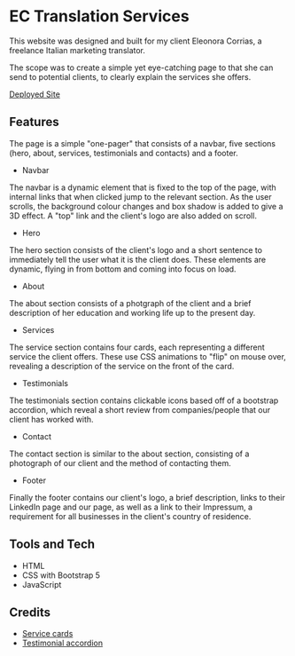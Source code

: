 # EC Translation Services

This website was designed and built for my client Eleonora Corrias, a freelance Italian marketing translator.

The scope was to create a simple yet eye-catching page to that she can send to potential clients, to clearly explain the services she offers.

[Deployed Site](https://ectranslationservices.com)

## Features

The page is a simple "one-pager" that consists of a navbar, five sections (hero, about, services, testimonials and contacts) and a footer.

- Navbar

The navbar is a dynamic element that is fixed to the top of the page, with internal links that when clicked jump to the relevant section. As the user scrolls, the background colour changes and box shadow is added to give a 3D effect. A "top" link and the client's logo are also added on scroll.

- Hero

The hero section consists of the client's logo and a short sentence to immediately tell the user what it is the client does. These elements are dynamic, flying in from bottom and coming into focus on load.

- About

The about section consists of a photgraph of the client and a brief description of her education and working life up to the present day.

- Services

The service section contains four cards, each representing a different service the client offers. These use CSS animations to "flip" on mouse over, revealing a description of the service on the front of the card.

- Testimonials

The testimonials section contains clickable icons based off of a bootstrap accordion, which reveal a short review from companies/people that our client has worked with.

- Contact

The contact section is similar to the about section, consisting of a photograph of our client and the method of contacting them.

- Footer

Finally the footer contains our client's logo, a brief description, links to their LinkedIn page and our page, as well as a link to their Impressum, a requirement for all businesses in the client's country of residence.

## Tools and Tech

- HTML
- CSS with Bootstrap 5
- JavaScript

## Credits

- [Service cards](https://bootsnipp.com/snippets/92xNm)
- [Testimonial accordion](https://bbbootstrap.com/snippets/bootstrap-vertical-collapsible-testimonials-41662708)